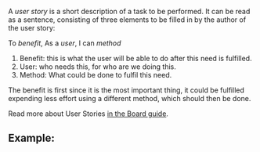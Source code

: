 A *user story* is a short description of a task to be performed.
It can be read as a sentence, consisting of three elements to be filled in by the author of the user story:

To _benefit_, As a _user_, I can _method_
1. Benefit: this is what the user will be able to do after this need is fulfilled.
2. User: who needs this, for who are we doing this.		
3. Method: What could be done to fulfil this need.

The benefit is first since it is the most important thing, it could be fulfilled expending less effort using a different method, which should then be done.

Read more about User Stories [in the Board guide](../board-guide/readme.md#user-story).

## Example:

